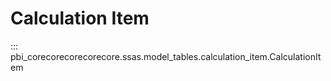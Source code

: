 # Calculation Item


::: pbi_corecorecorecorecore.ssas.model_tables.calculation_item.CalculationItem